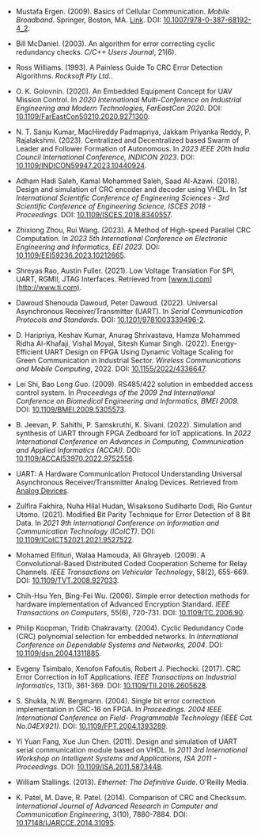 - Mustafa Ergen. (2009). Basics of Cellular Communication. *Mobile Broadband*. Springer, Boston, MA. [Link](https://link.springer.com/chapter/10.1007/978-0-387-68192-4_2). DOI: [10.1007/978-0-387-68192-4_2](https://doi.org/10.1007/978-0-387-68192-4_2).

- Bill McDaniel. (2003). An algorithm for error correcting cyclic redundancy checks. *C/C++ Users Journal*, 21(6).

- Ross Williams. (1993). A Painless Guide To CRC Error Detection Algorithms. *Rocksoft Pty Ltd.*.

- O. K. Golovnin. (2020). An Embedded Equipment Concept for UAV Mission Control. In *2020 International Multi-Conference on Industrial Engineering and Modern Technologies, FarEastCon 2020*. DOI: [10.1109/FarEastCon50210.2020.9271300](https://doi.org/10.1109/FarEastCon50210.2020.9271300).

- N. T. Sanju Kumar, MacHireddy Padmapriya, Jakkam Priyanka Reddy, P. Rajalakshmi. (2023). Centralized and Decentralized based Swarm of Leader and Follower Formation of Autonomous. In *2023 IEEE 20th India Council International Conference, INDICON 2023*. DOI: [10.1109/INDICON59947.2023.10440924](https://doi.org/10.1109/INDICON59947.2023.10440924).

- Adham Hadi Saleh, Kamal Mohammed Saleh, Saad Al-Azawi. (2018). Design and simulation of CRC encoder and decoder using VHDL. In *1st International Scientific Conference of Engineering Sciences - 3rd Scientific Conference of Engineering Science, ISCES 2018 - Proceedings*. DOI: [10.1109/ISCES.2018.8340557](https://doi.org/10.1109/ISCES.2018.8340557).

- Zhixiong Zhou, Rui Wang. (2023). A Method of High-speed Parallel CRC Computation. In *2023 5th International Conference on Electronic Engineering and Informatics, EEI 2023*. DOI: [10.1109/EEI59236.2023.10212665](https://doi.org/10.1109/EEI59236.2023.10212665).

- Shreyas Rao, Austin Fuller. (2021). Low Voltage Translation For SPI, UART, RGMII, JTAG Interfaces. Retrieved from [www.ti.com](http://www.ti.com).

- Dawoud Shenouda Dawoud, Peter Dawoud. (2022). Universal Asynchronous Receiver/Transmitter (UART). In *Serial Communication Protocols and Standards*. DOI: [10.1201/9781003339496-2](https://doi.org/10.1201/9781003339496-2).

- D. Haripriya, Keshav Kumar, Anurag Shrivastava, Hamza Mohammed Ridha Al-Khafaji, Vishal Moyal, Sitesh Kumar Singh. (2022). Energy-Efficient UART Design on FPGA Using Dynamic Voltage Scaling for Green Communication in Industrial Sector. *Wireless Communications and Mobile Computing*, 2022. DOI: [10.1155/2022/4336647](https://doi.org/10.1155/2022/4336647).

- Lei Shi, Bao Long Guo. (2009). RS485/422 solution in embedded access control system. In *Proceedings of the 2009 2nd International Conference on Biomedical Engineering and Informatics, BMEI 2009*. DOI: [10.1109/BMEI.2009.5305573](https://doi.org/10.1109/BMEI.2009.5305573).

- B. Jeevan, P. Sahithi, P. Samskruthi, K. Sivani. (2022). Simulation and synthesis of UART through FPGA Zedboard for IoT applications. In *2022 International Conference on Advances in Computing, Communication and Applied Informatics (ACCAI)*. DOI: [10.1109/ACCAI53970.2022.9752556](https://doi.org/10.1109/ACCAI53970.2022.9752556).

- UART: A Hardware Communication Protocol Understanding Universal Asynchronous Receiver/Transmitter Analog Devices. Retrieved from [Analog Devices](https://www.analog.com/en/resources/analog-dialogue/articles/uart-a-hardware-communication-protocol.html).

- Zulfira Fakhira, Nuha Hilal Hudan, Wisaksono Sudiharto Dodi, Rio Guntur Utomo. (2021). Modified Bit Parity Technique for Error Detection of 8 Bit Data. In *2021 9th International Conference on Information and Communication Technology (ICoICT)*. DOI: [10.1109/ICoICT52021.2021.9527522](https://doi.org/10.1109/ICoICT52021.2021.9527522).

- Mohamed Elfituri, Walaa Hamouda, Ali Ghrayeb. (2009). A Convolutional-Based Distributed Coded Cooperation Scheme for Relay Channels. *IEEE Transactions on Vehicular Technology*, 58(2), 655-669. DOI: [10.1109/TVT.2008.927033](https://doi.org/10.1109/TVT.2008.927033).

- Chih-Hsu Yen, Bing-Fei Wu. (2006). Simple error detection methods for hardware implementation of Advanced Encryption Standard. *IEEE Transactions on Computers*, 55(6), 720-731. DOI: [10.1109/TC.2006.90](https://doi.org/10.1109/TC.2006.90).

- Philip Koopman, Tridib Chakravarty. (2004). Cyclic Redundancy Code (CRC) polynomial selection for embedded networks. In *International Conference on Dependable Systems and Networks, 2004*. DOI: [10.1109/dsn.2004.1311885](https://doi.org/10.1109/dsn.2004.1311885).

- Evgeny Tsimbalo, Xenofon Fafoutis, Robert J. Piechocki. (2017). CRC Error Correction in IoT Applications. *IEEE Transactions on Industrial Informatics*, 13(1), 361-369. DOI: [10.1109/TII.2016.2605628](https://doi.org/10.1109/TII.2016.2605628).

- S. Shukla, N.W. Bergmann. (2004). Single bit error correction implementation in CRC-16 on FPGA. In *Proceedings. 2004 IEEE International Conference on Field- Programmable Technology (IEEE Cat. No.04EX921)*. DOI: [10.1109/FPT.2004.1393289](https://doi.org/10.1109/FPT.2004.1393289).

- Yi Yuan Fang, Xue Jun Chen. (2011). Design and simulation of UART serial communication module based on VHDL. In *2011 3rd International Workshop on Intelligent Systems and Applications, ISA 2011 - Proceedings*. DOI: [10.1109/ISA.2011.5873448](https://doi.org/10.1109/ISA.2011.5873448).

- William Stallings. (2013). *Ethernet: The Definitive Guide*. O'Reilly Media.

- K. Patel, M. Dave, R. Patel. (2014). Comparison of CRC and Checksum. *International Journal of Advanced Research in Computer and Communication Engineering*, 3(10), 7880-7884. DOI: [10.17148/IJARCCE.2014.31095](https://doi.org/10.17148/IJARCCE.2014.31095).

